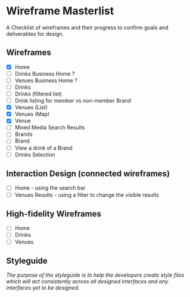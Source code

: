 # Wireframe Masterlist

A Checklist of wireframes and their progress to confirm goals and deliverables for design.

## Wireframes
- [X] Home 
- [ ] Drinks Business Home ?
- [ ] Venues Business Home ?
- [ ] Drinks
- [ ] Drinks (filtered list)
- [ ] Drink listing for member vs non-member Brand
- [X] Venues (List)
- [X] Venues (Map)
- [X] Venue
- [ ] Mixed Media Search Results 
- [ ] Brands
- [ ] Brand
- [ ] View a drink of a Brand
- [ ] Drinks Selection

## Interaction Design (connected wireframes)
- [ ] Home - using the search bar
- [ ] Venues Results - using a filter to change the visible results

## High-fidelity Wireframes
- [ ] Home
- [ ] Drinks
- [ ] Venues

## Styleguide
_The purpose of the styleguide is to help the developers create style files which will act consistently across all designed interfaces and any interfaces yet to be designed._

